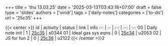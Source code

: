 +++
title = 'thu 13.03.25'
date = '2025-03-13T03:43:18+07:00'
draft = false
type = 'slides'
authors = ['viridi']
tags = ['daily-notes']
categories = ['to-do']
url = '25c35'
+++

{{< center >}}
id | activity | status | link | info
:-: | :- | :-: | :-: | :-:
00 | Daily note init    | 1 | [25c35](/notes/25c35) | s0344
01 | Ideal gas sys eqns | 0 | [25c34](/notes/25c34) | u2053
02 | JS for fun 2       | 0 | [25c36](/notes/25c36) | u2122
{{< /center >}}2
